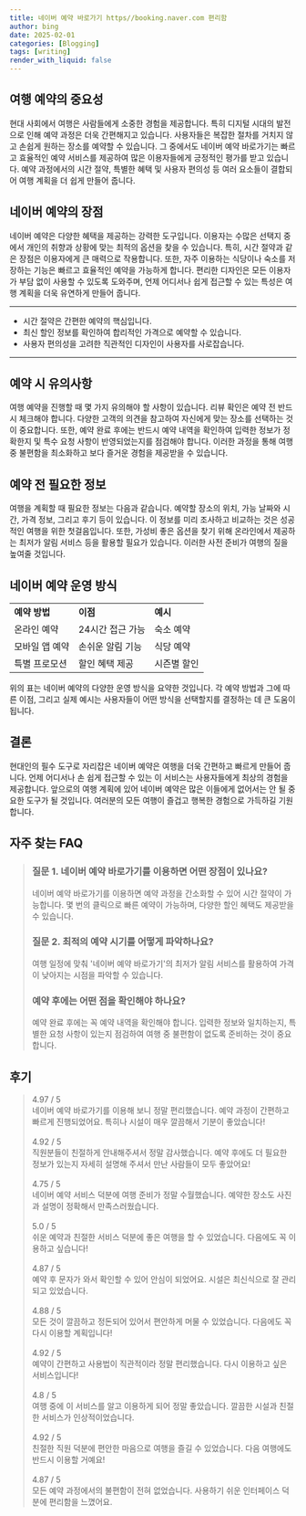 ```yaml
---
title: 네이버 예약 바로가기 https//booking.naver.com 편리함
author: bing
date: 2025-02-01
categories: [Blogging]
tags: [writing]
render_with_liquid: false
---
```



<h2 id='여행 예약의 중요성'>여행 예약의 중요성</h2>

<p>현대 사회에서 여행은 사람들에게 소중한 경험을 제공합니다. 특히 디지털 시대의 발전으로 인해 예약 과정은 더욱 간편해지고 있습니다. 사용자들은 복잡한 절차를 거치지 않고 손쉽게 원하는 장소를 예약할 수 있습니다. 그 중에서도 네이버 예약 바로가기는 빠르고 효율적인 예약 서비스를 제공하여 많은 이용자들에게 긍정적인 평가를 받고 있습니다. 예약 과정에서의 시간 절약, 특별한 혜택 및 사용자 편의성 등 여러 요소들이 결합되어 여행 계획을 더 쉽게 만들어 줍니다.</p>

<h2 id='네이버 예약의 장점'>네이버 예약의 장점</h2>

<p>네이버 예약은 다양한 혜택을 제공하는 강력한 도구입니다. 이용자는 수많은 선택지 중에서 개인의 취향과 상황에 맞는 최적의 옵션을 찾을 수 있습니다. 특히, 시간 절약과 같은 장점은 이용자에게 큰 매력으로 작용합니다. 또한, 자주 이용하는 식당이나 숙소를 저장하는 기능은 빠르고 효율적인 예약을 가능하게 합니다. 편리한 디자인은 모든 이용자가 부담 없이 사용할 수 있도록 도와주며, 언제 어디서나 쉽게 접근할 수 있는 특성은 여행 계획을 더욱 유연하게 만들어 줍니다.</p>

<hr />

<ul>
    <li>시간 절약은 간편한 예약의 핵심입니다.</li>
    <li>최신 할인 정보를 확인하여 합리적인 가격으로 예약할 수 있습니다.</li>
    <li>사용자 편의성을 고려한 직관적인 디자인이 사용자를 사로잡습니다.</li>
</ul>

<hr />

<h2 id='예약 시 유의사항'>예약 시 유의사항</h2>

<p>여행 예약을 진행할 때 몇 가지 유의해야 할 사항이 있습니다. 리뷰 확인은 예약 전 반드시 체크해야 합니다. 다양한 고객의 의견을 참고하여 자신에게 맞는 장소를 선택하는 것이 중요합니다. 또한, 예약 완료 후에는 반드시 예약 내역을 확인하여 입력한 정보가 정확한지 및 특수 요청 사항이 반영되었는지를 점검해야 합니다. 이러한 과정을 통해 여행 중 불편함을 최소화하고 보다 즐거운 경험을 제공받을 수 있습니다.</p>

<h2 id='예약 전 필요한 정보'>예약 전 필요한 정보</h2>

<p>여행을 계획할 때 필요한 정보는 다음과 같습니다. 예약할 장소의 위치, 가능 날짜와 시간, 가격 정보, 그리고 후기 등이 있습니다. 이 정보를 미리 조사하고 비교하는 것은 성공적인 여행을 위한 첫걸음입니다. 또한, 가성비 좋은 옵션을 찾기 위해 온라인에서 제공하는 최저가 알림 서비스 등을 활용할 필요가 있습니다. 이러한 사전 준비가 여행의 질을 높여줄 것입니다.</p>

<h2 id='네이버 예약 운영 방식'>네이버 예약 운영 방식</h2>

<table>
    <tr>
        <td><b>예약 방법</b></td>
        <td><b>이점</b></td>
        <td><b>예시</b></td>
    </tr>
    <tr>
        <td>온라인 예약</td>
        <td>24시간 접근 가능</td>
        <td>숙소 예약</td>
    </tr>
    <tr>
        <td>모바일 앱 예약</td>
        <td>손쉬운 알림 기능</td>
        <td>식당 예약</td>
    </tr>
    <tr>
        <td>특별 프로모션</td>
        <td>할인 혜택 제공</td>
        <td>시즌별 할인</td>
    </tr>
</table>

<p>위의 표는 네이버 예약의 다양한 운영 방식을 요약한 것입니다. 각 예약 방법과 그에 따른 이점, 그리고 실제 예시는 사용자들이 어떤 방식을 선택할지를 결정하는 데 큰 도움이 됩니다.</p>

<h2 id='결론'>결론</h2>

<p>현대인의 필수 도구로 자리잡은 네이버 예약은 여행을 더욱 간편하고 빠르게 만들어 줍니다. 언제 어디서나 손 쉽게 접근할 수 있는 이 서비스는 사용자들에게 최상의 경험을 제공합니다. 앞으로의 여행 계획에 있어 네이버 예약은 많은 이들에게 없어서는 안 될 중요한 도구가 될 것입니다. 여러분의 모든 여행이 즐겁고 행복한 경험으로 가득하길 기원합니다.</p>


<h2 id='자주_찾는_FAQ'>자주 찾는 FAQ</h2>
<div itemscope="" itemtype="https://schema.org/FAQPage">
<blockquote>
<div itemscope="" itemprop="mainEntity" itemtype="https://schema.org/Question">
<h3 itemprop="name">질문 1. 네이버 예약 바로가기를 이용하면 어떤 장점이 있나요?</h3>
<div itemscope="" itemprop="acceptedAnswer" itemtype="https://schema.org/Answer">
<span itemprop="text">
<p>네이버 예약 바로가기를 이용하면 예약 과정을 간소화할 수 있어 시간 절약이 가능합니다. 몇 번의 클릭으로 빠른 예약이 가능하며, 다양한 할인 혜택도 제공받을 수 있습니다.</p>
</span>
</div>
</div>
<div itemscope="" itemprop="mainEntity" itemtype="https://schema.org/Question">
<h3 itemprop="name">질문 2. 최적의 예약 시기를 어떻게 파악하나요?</h3>
<div itemscope="" itemprop="acceptedAnswer" itemtype="https://schema.org/Answer">
<span itemprop="text">
<p>여행 일정에 맞춰 '네이버 예약 바로가기'의 최저가 알림 서비스를 활용하여 가격이 낮아지는 시점을 파악할 수 있습니다.</p>
</span>
</div>
</div>
<div itemscope="" itemprop="mainEntity" itemtype="https://schema.org/Question">
<h3 itemprop="name">예약 후에는 어떤 점을 확인해야 하나요?</h3>
<div itemscope="" itemprop="acceptedAnswer" itemtype="https://schema.org/Answer">
<span itemprop="text">
<p>예약 완료 후에는 꼭 예약 내역을 확인해야 합니다. 입력한 정보와 일치하는지, 특별한 요청 사항이 있는지 점검하여 여행 중 불편함이 없도록 준비하는 것이 중요합니다.</p>
</span>
</div>
</div>
</blockquote>
</div>
<h2 id='후기'>후기</h2>
<div itemscope itemtype="https://schema.org/Product">
  <blockquote>
  <div itemprop="review" itemscope itemtype="https://schema.org/Review">
      <div itemprop="reviewRating" itemscope itemtype="https://schema.org/Rating"> <span itemprop="ratingValue">4.97</span> / <span itemprop="bestRating">5</span> </div>
      <span itemprop="reviewBody">네이버 예약 바로가기를 이용해 보니 정말 편리했습니다. 예약 과정이 간편하고 빠르게 진행되었어요. 특히나 시설이 매우 깔끔해서 기분이 좋았습니다!</span>
  </div>
  <br>
  <div itemprop="review" itemscope itemtype="https://schema.org/Review">
      <div itemprop="reviewRating" itemscope itemtype="https://schema.org/Rating"> <span itemprop="ratingValue">4.92</span> / <span itemprop="bestRating">5</span> </div>
      <span itemprop="reviewBody">직원분들이 친절하게 안내해주셔서 정말 감사했습니다. 예약 후에도 더 필요한 정보가 있는지 자세히 설명해 주셔서 만난 사람들이 모두 좋았어요!</span>
  </div>
  <br>
  <div itemprop="review" itemscope itemtype="https://schema.org/Review">
      <div itemprop="reviewRating" itemscope itemtype="https://schema.org/Rating"> <span itemprop="ratingValue">4.75</span> / <span itemprop="bestRating">5</span> </div>
      <span itemprop="reviewBody">네이버 예약 서비스 덕분에 여행 준비가 정말 수월했습니다. 예약한 장소도 사진과 설명이 정확해서 만족스러웠습니다.</span>
  </div>
  <br>
  <div itemprop="review" itemscope itemtype="https://schema.org/Review">
      <div itemprop="reviewRating" itemscope itemtype="https://schema.org/Rating"> <span itemprop="ratingValue">5.0</span> / <span itemprop="bestRating">5</span> </div>
      <span itemprop="reviewBody">쉬운 예약과 친절한 서비스 덕분에 좋은 여행을 할 수 있었습니다. 다음에도 꼭 이용하고 싶습니다!</span>
  </div>
  <br>
  <div itemprop="review" itemscope itemtype="https://schema.org/Review">
      <div itemprop="reviewRating" itemscope itemtype="https://schema.org/Rating"> <span itemprop="ratingValue">4.87</span> / <span itemprop="bestRating">5</span> </div>
      <span itemprop="reviewBody">예약 후 문자가 와서 확인할 수 있어 안심이 되었어요. 시설은 최신식으로 잘 관리되고 있었습니다.</span>
  </div>
  <br>
  <div itemprop="review" itemscope itemtype="https://schema.org/Review">
      <div itemprop="reviewRating" itemscope itemtype="https://schema.org/Rating"> <span itemprop="ratingValue">4.88</span> / <span itemprop="bestRating">5</span> </div>
      <span itemprop="reviewBody">모든 것이 깔끔하고 정돈되어 있어서 편안하게 머물 수 있었습니다. 다음에도 꼭 다시 이용할 계획입니다!</span>
  </div>
  <br>
  <div itemprop="review" itemscope itemtype="https://schema.org/Review">
      <div itemprop="reviewRating" itemscope itemtype="https://schema.org/Rating"> <span itemprop="ratingValue">4.92</span> / <span itemprop="bestRating">5</span> </div>
      <span itemprop="reviewBody">예약이 간편하고 사용법이 직관적이라 정말 편리했습니다. 다시 이용하고 싶은 서비스입니다!</span>
  </div>
  <br>
  <div itemprop="review" itemscope itemtype="https://schema.org/Review">
      <div itemprop="reviewRating" itemscope itemtype="https://schema.org/Rating"> <span itemprop="ratingValue">4.8</span> / <span itemprop="bestRating">5</span> </div>
      <span itemprop="reviewBody">여행 중에 이 서비스를 알고 이용하게 되어 정말 좋았습니다. 깔끔한 시설과 친절한 서비스가 인상적이었습니다.</span>
  </div>
  <br>
  <div itemprop="review" itemscope itemtype="https://schema.org/Review">
      <div itemprop="reviewRating" itemscope itemtype="https://schema.org/Rating"> <span itemprop="ratingValue">4.92</span> / <span itemprop="bestRating">5</span> </div>
      <span itemprop="reviewBody">친절한 직원 덕분에 편안한 마음으로 여행을 즐길 수 있었습니다. 다음 여행에도 반드시 이용할 거예요!</span>
  </div>
  <br>
  <div itemprop="review" itemscope itemtype="https://schema.org/Review">
      <div itemprop="reviewRating" itemscope itemtype="https://schema.org/Rating"> <span itemprop="ratingValue">4.87</span> / <span itemprop="bestRating">5</span> </div>
      <span itemprop="reviewBody">모든 예약 과정에서의 불편함이 전혀 없었습니다. 사용하기 쉬운 인터페이스 덕분에 편리함을 느꼈어요.</span>
  </div>
  </blockquote>
</div>
